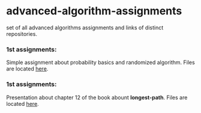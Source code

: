 # advanced-algorithm-assignments
set of all advanced algorithms assignments and links of distinct repositories.
<br/>


### 1st assignments:
Simple assignment about probability basics and randomized algorithm. Files are located [here](https://github.com/ParsaMohammadpour/advanced-algorithm-assignments/tree/main/1st-Assignment).
<br/>

### 1st assignments:
Presentation about chapter 12 of the book abount **longest-path**. Files are located [here](https://github.com/ParsaMohammadpour/advanced-algorithm-assignments/tree/main/presentation).
